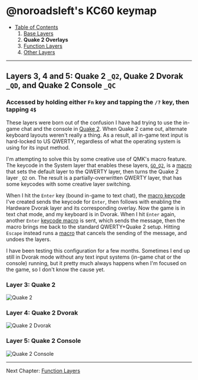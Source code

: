 # @noroadsleft's KC60 keymap

- [Table of Contents](./readme.md)
  1. [Base Layers](./readme_ch1.md)
  2. **Quake 2 Overlays**
  3. [Function Layers](./readme_ch3.md)
  4. [Other Layers](./readme_ch4.md)


----

## Layers 3, 4 and 5: Quake 2 `_Q2`, Quake 2 Dvorak `_QD`, and Quake 2 Console `_QC`

### Accessed by holding either `Fn` key and tapping the `/?` key, then tapping `4$`

These layers were born out of the confusion I have had trying to use the in-game chat and the console in [Quake 2](https://en.wikipedia.org/wiki/Quake_II). When Quake 2 came out, alternate keyboard layouts weren't really a thing. As a result, all in-game text input is hard-locked to US QWERTY, regardless of what the operating system is using for its input method.

I'm attempting to solve this by some creative use of QMK's macro feature. The keycode in the System layer that enables these layers, [`GO_Q2`](./keymap.c#L387), is a [macro](./keymap.c#L101-L108) that sets the default layer to the QWERTY layer, then turns the Quake 2 layer `_Q2` on. The result is a partially-overwritten QWERTY layer, that has some keycodes with some creative layer switching.

When I hit the `Enter` key (bound in-game to text chat), the [macro keycode](./keymap.c#L109-L115) I've created sends the keycode for `Enter`, then follows with enabling the Hardware Dvorak layer and its corresponding overlay. Now the game is in text chat mode, and my keyboard is in Dvorak. When I hit `Enter` again, another `Enter` [keycode macro](./keymap.c#L116-L122) is sent, which sends the message, then the macro brings me back to the standard QWERTY+Quake 2 setup. Hitting `Escape` instead runs a [macro](./keymap.c#L123-L129) that cancels the sending of the message, and undoes the layers.

I have been testing this configuration for a few months. Sometimes I end up still in Dvorak mode without any text input systems (in-game chat or the console) running, but it pretty much always happens when I'm focused on the game, so I don't know the cause yet.

### Layer 3: Quake 2
![Quake 2](https://raw.githubusercontent.com/noroadsleft/qmk_images/master/keyboards/kc60/keymaps/noroadsleft/Quake%202.png)

### Layer 4: Quake 2 Dvorak
![Quake 2 Dvorak](https://raw.githubusercontent.com/noroadsleft/qmk_images/master/keyboards/kc60/keymaps/noroadsleft/Quake%202%20Dvorak.png)

### Layer 5: Quake 2 Console
![Quake 2 Console](https://raw.githubusercontent.com/noroadsleft/qmk_images/master/keyboards/kc60/keymaps/noroadsleft/Quake%202%20Console.png)


----

Next Chapter: [Function Layers](./readme_ch3.md)
